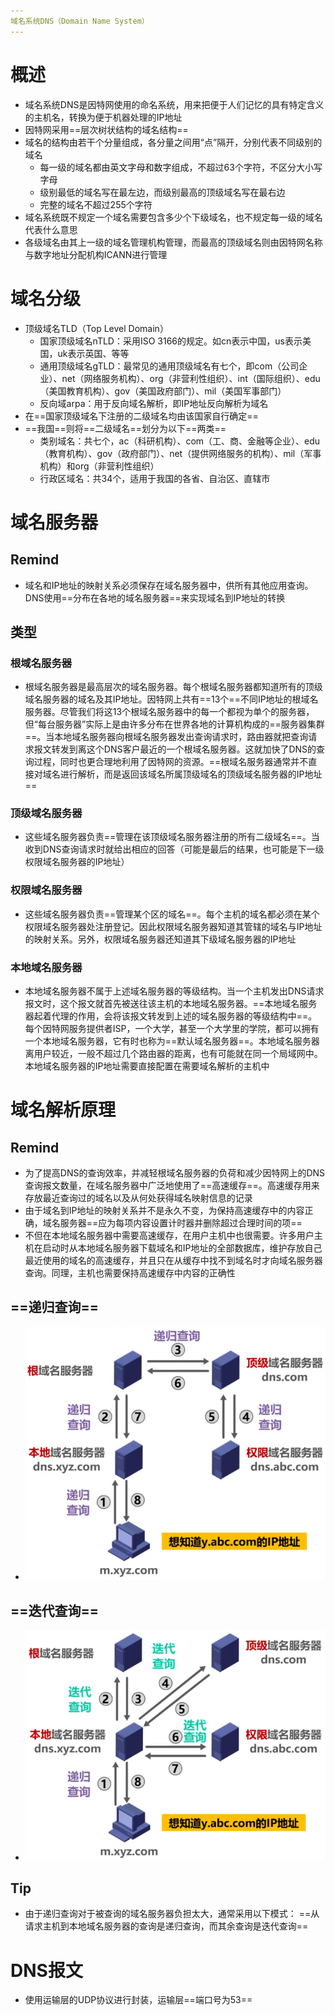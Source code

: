 ```yaml
---
域名系统DNS（Domain Name System）
---
```




# 概述

- 域名系统DNS是因特网使用的命名系统，用来把便于人们记忆的具有特定含义的主机名，转换为便于机器处理的IP地址
- 因特网采用==层次树状结构的域名结构==
- 域名的结构由若干个分量组成，各分量之间用“点”隔开，分别代表不同级别的域名
  - 每一级的域名都由英文字母和数字组成，不超过63个字符，不区分大小写字母
  - 级别最低的域名写在最左边，而级别最高的顶级域名写在最右边
  - 完整的域名不超过255个字符
- 域名系统既不规定一个域名需要包含多少个下级域名，也不规定每一级的域名代表什么意思
- 各级域名由其上一级的域名管理机构管理，而最高的顶级域名则由因特网名称与数字地址分配机构ICANN进行管理

# 域名分级

- 顶级域名TLD（Top Level Domain）
  - 国家顶级域名nTLD：采用ISO 3166的规定。如cn表示中国，us表示美国，uk表示英国、等等
  - 通用顶级域名gTLD：最常见的通用顶级域名有七个，即com（公司企业）、net（网络服务机构）、org（非营利性组织）、int（国际组织）、edu（美国教育机构）、gov（美国政府部门）、mil（美国军事部门）
  - 反向域arpa：用于反向域名解析，即IP地址反向解析为域名
- 在==国家顶级域名下注册的二级域名均由该国家自行确定==
- ==我国==则将==二级域名==划分为以下==两类==
  - 类别域名：共七个，ac（科研机构）、com（工、商、金融等企业）、edu（教育机构）、gov（政府部门）、net（提供网络服务的机构）、mil（军事机构）和org（非营利性组织）
  - 行政区域名：共34个，适用于我国的各省、自治区、直辖市

# 域名服务器

## Remind

- 域名和IP地址的映射关系必须保存在域名服务器中，供所有其他应用查询。DNS使用==分布在各地的域名服务器==来实现域名到IP地址的转换

## 类型

### 根域名服务器

- 根域名服务器是最高层次的域名服务器。每个根域名服务器都知道所有的顶级域名服务器的域名及其IP地址。因特网上共有==13个==不同IP地址的根域名服务器。尽管我们将这13个根域名服务器中的每一个都视为单个的服务器，但“每台服务器”实际上是由许多分布在世界各地的计算机构成的==服务器集群==。当本地域名服务器向根域名服务器发出查询请求时，路由器就把查询请求报文转发到离这个DNS客户最近的一个根域名服务器。这就加快了DNS的查询过程，同时也更合理地利用了因特网的资源。==根域名服务器通常并不直接对域名进行解析，而是返回该域名所属顶级域名的顶级域名服务器的IP地址==

### 顶级域名服务器

- 这些域名服务器负责==管理在该顶级域名服务器注册的所有二级域名==。当收到DNS查询请求时就给出相应的回答（可能是最后的结果，也可能是下一级权限域名服务器的IP地址）

### 权限域名服务器

- 这些域名服务器负责==管理某个区的域名==。每个主机的域名都必须在某个权限域名服务器处注册登记。因此权限域名服务器知道其管辖的域名与IP地址的映射关系。另外，权限域名服务器还知道其下级域名服务器的IP地址

### 本地域名服务器

- 本地域名服务器不属于上述域名服务器的等级结构。当一个主机发出DNS请求报文时，这个报文就首先被送往该主机的本地域名服务器。==本地域名服务器起着代理的作用，会将该报文转发到上述的域名服务器的等级结构中==。每个因特网服务提供者ISP，一个大学，甚至一个大学里的学院，都可以拥有一个本地域名服务器，它有时也称为==默认域名服务器==。本地域名服务器离用户较近，一般不超过几个路由器的距离，也有可能就在同一个局域网中。本地域名服务器的IP地址需要直接配置在需要域名解析的主机中

# 域名解析原理

## Remind

- 为了提高DNS的查询效率，并减轻根域名服务器的负荷和减少因特网上的DNS查询报文数量，在域名服务器中广泛地使用了==高速缓存==。高速缓存用来存放最近查询过的域名以及从何处获得域名映射信息的记录
- 由于域名到IP地址的映射关系并不是永久不变，为保持高速缓存中的内容正确，域名服务器==应为每项内容设置计时器并删除超过合理时间的项==
- 不但在本地域名服务器中需要高速缓存，在用户主机中也很需要。许多用户主机在启动时从本地域名服务器下载域名和IP地址的全部数据库，维护存放自己最近使用的域名的高速缓存，并且只在从缓存中找不到域名时才向域名服务器查询。同理，主机也需要保持高速缓存中内容的正确性

## ==递归查询==

- ![image-20250312200833175](./resource/image-20250312200833175.png)

## ==迭代查询==

- ![image-20250312200745750](./resource/image-20250312200745750.png)

## Tip

- 由于递归查询对于被查询的域名服务器负担太大，通常采用以下模式：
  ==从请求主机到本地域名服务器的查询是递归查询，而其余查询是迭代查询==

# DNS报文

- 使用运输层的UDP协议进行封装，运输层==端口号为53==
